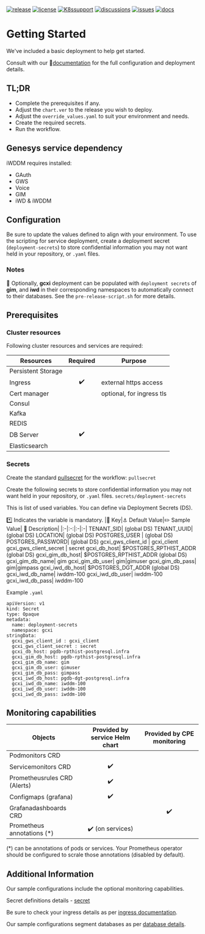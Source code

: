 [![release](https://flat.badgen.net/github/release/genesys/multicloud-services?color=pink)](https://github.com/genesys/multicloud-services/)
[![license](https://flat.badgen.net/github/license/genesys/multicloud-services?color=blue)](/LICENSE)
[![K8ssupport](https://flat.badgen.net/badge/supported%20K8s%20release/1.22/cyan)](https://all.docs.genesys.com/ReleaseNotes/Current/GenesysEngage-cloud/PrivateEdition)
[![discussions](https://img.shields.io/github/discussions/genesys/multicloud-services?style=flat-square&color=green)](https://github.com/genesys/multicloud-services/discussions)
[![issues](https://flat.badgen.net/github/open-issues/genesys/multicloud-services?color=purple)](https://github.com/genesys/multicloud-services/issues)
[![docs](https://flat.badgen.net/badge/Genesys%20Documentation/GCXI/?color=orange)](https://all.docs.genesys.com/PEC-REP/Current/GCXIPEGuide/Overview)
# Getting Started
We've included a basic deployment to help get started.

Consult with our :book:[documentation](https://all.docs.genesys.com/PEC-REP/Current/GCXIPEGuide/Overview) for the full configuration and deployment details.

## TL;DR
- Complete the prerequisites if any.
- Adjust the `chart.ver` to the release you wish to deploy.
- Adjust the `override_values.yaml` to suit your environment and needs.
- Create the required secrets.
- Run the workflow.

## Genesys service dependency
iWDDM requires installed:
- GAuth
- GWS
- Voice
- GIM
- iWD & iWDDM

## Configuration

Be sure to update the values defined to align with your environment.
To use the scripting for service deployment, create a deployment secret (`deployment-secrets`) to store confidential information you may not want held in your repository, or `.yaml` files. 

### Notes
:memo: Optionally, **gcxi** deployment can be populated with `deployment secrets` of **gim**, and **iwd** in their corresponding namespaces to automatically connect to their databases. See the `pre-release-script.sh` for more details.
## Prerequisites
### Cluster resources

Following cluster resources and services are required:

Resources | Required | Purpose
|-|:-:|-|
Persistent Storage | | 
Ingress | :heavy_check_mark: | external https access
Cert manager |  | optional, for ingress tls
Consul | |
Kafka | |
REDIS | |
DB Server | :heavy_check_mark: |
Elasticsearch | |


### Secrets 
Create the standard [pullsecret](/doc/secrets.md/#pull) for the workflow: 
`pullsecret`

Create the following secrets to store confidential information you may not want held in your repository, or `.yaml` files. 
`secrets/deployment-secrets`

This is list of used variables. You can define via Deployment Secrets (DS).

 :asterisk: Indicates the variable is mandatory.
|:key: Key|:anchor: Default Value|:pencil2: Sample Value| :book: Description|
|:-|:-:|:-|:-|
TENANT_SID|  (global DS)
TENANT_UUID|  (global DS)
LOCATION|  (global DS)
POSTGRES_USER |  (global DS)
POSTGRES_PASSWORD|  (global DS)
gcxi_gws_client_id |  gcxi_client
gcxi_gws_client_secret |  secret
gcxi_db_host|  $POSTGRES_RPTHIST_ADDR (global DS)
gcxi_gim_db_host|  $POSTGRES_RPTHIST_ADDR (global DS)
gcxi_gim_db_name|  gim
gcxi_gim_db_user|  gim|gimuser
gcxi_gim_db_pass|  gim|gimpass
gcxi_iwd_db_host|  $POSTGRES_DGT_ADDR (global DS)
gcxi_iwd_db_name|  iwddm-100
gcxi_iwd_db_user|  iwddm-100
gcxi_iwd_db_pass|  iwddm-100


Example `.yaml`
```
apiVersion: v1
kind: Secret
type: Opaque
metadata:
  name: deployment-secrets
  namespace: gcxi
stringData:
  gcxi_gws_client_id : gcxi_client
  gcxi_gws_client_secret : secret
  gcxi_db_host: pgdb-rpthist-postgresql.infra
  gcxi_gim_db_host: pgdb-rpthist-postgresql.infra
  gcxi_gim_db_name: gim
  gcxi_gim_db_user: gimuser
  gcxi_gim_db_pass: gimpass
  gcxi_iwd_db_host: pgdb-dgt-postgresql.infra
  gcxi_iwd_db_name: iwddm-100
  gcxi_iwd_db_user: iwddm-100
  gcxi_iwd_db_pass: iwddm-100
```


## Monitoring capabilities

Objects | Provided by service Helm chart | Provided by CPE monitoring
|-|:-:|:-:|
Podmonitors CRD | | 
Servicemonitors CRD | :heavy_check_mark: | 
Prometheusrules CRD (Alerts) | :heavy_check_mark: | 
Configmaps (grafana) | :heavy_check_mark: |
Grafanadashboards CRD | | :heavy_check_mark:
Prometheus annotations (*) | :heavy_check_mark: (on services) |

(*) can be annotations of pods or services. Your Prometheus operator should be configured to scrale those annotations (disabled by default).

## Additional Information

Our sample configurations include the optional monitoring capabilities. 

Secret definitions details - [secret](/doc/secrets.md)

Be sure to check your ingress details as per [ingress documentation](/doc/ingress.md).

Our sample configurations segment databases as per [database details](/doc/DATABASE.md).

